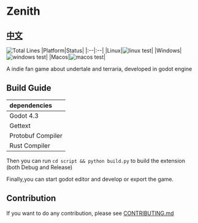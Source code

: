 # Zenith

## [中文](./README_zh.md)

![Total Lines](https://tokei.rs/github/skyuoi/zenith)
|Platform|Status|
|:--|:--|
|Linux|![linux test](https://img.shields.io/github/actions/workflow/status/skyuoi/zenith/rust_linux.yml)|
|Windows|![windows test](https://img.shields.io/github/actions/workflow/status/skyuoi/zenith/rust_windows.yml)|
|Macos|![macos test](https://img.shields.io/github/actions/workflow/status/skyuoi/zenith/rust_macos.yml)|

A indie fan game about undertale and terraria, developed in godot engine

## Build Guide

| dependencies      |
| :---------------- |
| Godot 4.3         |
| Gettext           |
| Protobuf Compiler |
| Rust Compiler     |

Then you can run `cd script && python build.py` to build the extension (both Debug and Release)

Finally,you can start godot editor and develop or export the game.

## Contribution

If you want to do any contribution, please see [CONTRIBUTING.md](./CONTRIBUTING.md)
